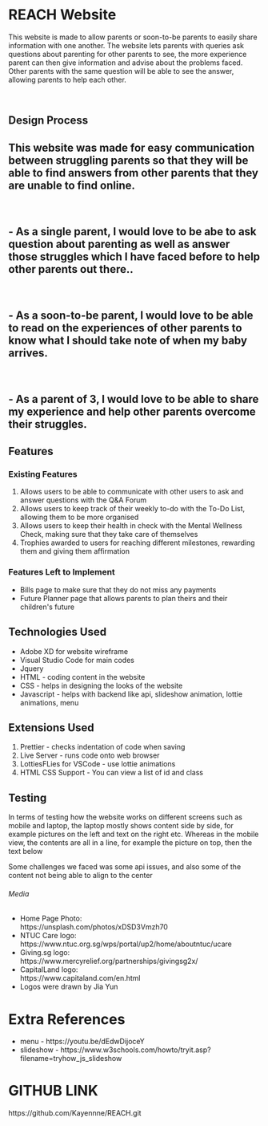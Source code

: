 <h1>REACH Website</h1>
<p>This website is made to allow parents or soon-to-be parents to easily share information with one another. The website lets parents with queries ask questions about parenting for other parents to see, the more experience parent can then give information and advise about the problems faced. Other parents with the same question will be able to see the answer, allowing parents to help each other.</p>

<br>

<h2>Design Process<h2>
<p>This website was made for easy communication between struggling parents so that they will be able to find answers from other parents that they are unable to find online.<p>
<br>
<p> - As a single parent, I would love to be abe to ask question about parenting as well as answer those struggles which I have faced before to help other parents out there..</p>
<br>
<p> - As a soon-to-be parent, I would love to be able to read on the experiences of other parents to know what I should take note of when my baby arrives.</p>
<br>
<p> - As a parent of 3, I would love to be able to share my experience and help other parents overcome their struggles.</p>

<h2> Features </h2>
<h3>Existing Features</h3>
<ol>
<li>Allows users to be able to communicate with other users to ask and answer questions with the Q&A Forum</li>
<li>Allows users to keep track of their weekly to-do with the To-Do List, allowing them to be more organised</li>
<li>Allows users to keep their health in check with the Mental Wellness Check, making sure that they take care of themselves</li>
<li>Trophies awarded to users for reaching different milestones, rewarding them and giving them affirmation</li>
</ol>

<h3>Features Left to Implement</h3>
<ul>
<li>Bills page to make sure that they do not miss any payments</li>
<li>Future Planner page that allows parents to plan theirs and their children's future</li>
</ul>

<h2>Technologies Used</h2>
<ul>
<li>Adobe XD for website wireframe</li>
<li>Visual Studio Code for main codes</li>
<li>Jquery</li>
<li>HTML - coding content in the website</li>
<li>CSS - helps in designing the looks of the website</li>
<li>Javascript - helps with backend like api, slideshow animation, lottie animations, menu</li>
</ul>
<h2>Extensions Used</h2>
<ol>
<li>Prettier - checks indentation of code when saving</li>
<li>Live Server - runs code onto web browser</li>
<li>LottiesFLies for VSCode - use lottie animations</li>
<li>HTML CSS Support - You can view a list of id and class</li>
</ol>

<h2>Testing</h2>
<p>In terms of testing how the website works on different screens such as mobile and laptop, the laptop mostly shows content side by side, for example pictures on the left and text on the right etc. Whereas in the mobile view, the contents are all in a line, for example the picture on top, then the text below</p>
<p> Some challenges we faced was some api issues, and also some of the content not being able to align to the center</p>

<h6>Media</h6>
<ul>
<li>Home Page Photo: <br>https://unsplash.com/photos/xDSD3Vmzh70</li>
<li>NTUC Care logo: <br>https://www.ntuc.org.sg/wps/portal/up2/home/aboutntuc/ucare</li>
<li>Giving.sg logo: <br>https://www.mercyrelief.org/partnerships/givingsg2x/</li>
<li>CapitalLand logo: <br>https://www.capitaland.com/en.html</li>
<li>Logos were drawn by Jia Yun</li>
</ul>

<h1>Extra References</h1>
<ul>
<li>menu - https://youtu.be/dEdwDijoceY</li>
<li>slideshow - https://www.w3schools.com/howto/tryit.asp?filename=tryhow_js_slideshow</li>
</ul>

<h1>GITHUB LINK</h1>
<p>https://github.com/Kayennne/REACH.git<p>
